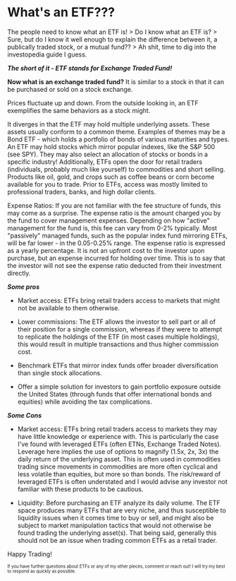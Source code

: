 # What's an ETF???

The people need to know what an ETF is! > Do I know what an ETF is? > Sure, but
do I know it well enough to explain the difference between it, a publically
traded stock, or a mutual fund?? > Ah shit, time to dig into the investopedia
guide I guess.

***The short of it - ETF stands for Exchange Traded Fund!***

**Now what is an exchange traded fund?**
It is similar to a stock in that it can be purchased or sold on a stock exchange.

Prices fluctuate up and down. From the outside looking in, an ETF exemplifies the same behaviors as a stock might.

It diverges in that the ETF may hold multiple underlying assets. These assets usually conform to a common theme. Examples of themes may be a Bond ETF - which holds a portfolio of bonds of various maturities and types. An ETF may hold stocks which mirror popular indexes, like the S&P 500 (see SPY). They may also select an allocation of stocks or bonds in a specific industry! Additionally, ETFs open the door for retail traders (individuals, probably much like yourself) to commodities and short selling. Products like oil, gold, and crops such as coffee beans or corn become available for you to trade. Prior to ETFs, access was mostly limited to professional traders, banks, and high dollar clients.

Expense Ratios: If you are not familiar with the fee structure of funds, this may come as a surprise. The expense ratio is the amount charged you by the fund to cover management expenses.  Depending on how "active" management for the fund is, this fee can vary from 0-2% typically. Most "passively" managed funds, such as the popular index fund mirroring ETFs, will be far lower - in the 0.05-0.25% range. The expense ratio is expressed as a yearly percentage. It is not an upfront cost to the investor upon purchase, but an expense incurred for holding over time. This is to say that the investor will not see the expense ratio deducted from their investment directly.

***Some pros***
- Market access: ETFs bring retail traders access to markets that might not be available to them otherwise.

- Lower commissions: The ETF allows the investor to sell part or all of their position for a single commission, whereas if they were to attempt to replicate the holdings of the ETF (in most cases multiple holdings), this would result in multiple transactions and thus higher commission cost.

- Benchmark ETFs that mirror index funds offer broader diversification than single stock allocations.

- Offer a simple solution for investors to gain portfolio exposure outside the United States (through funds that offer international bonds and equities) while avoiding the tax complications.

***Some Cons***
- Market access: ETFs bring retail traders access to markets they may have little knowledge or experience with. This is particularly the case I've found with leveraged ETFs (often ETNs, Exchange Traded Notes). Leverage here implies the use of options to magnify (1.5x, 2x, 3x) the daily return of the underlying asset.  This is often used in commodities trading since movements in commodities are more often cyclical and less volatile than equities, but more so than bonds. The risk/reward of leveraged ETFs is often understated and I would advise any investor not familiar with these products to be cautious.

- Liquidity: Before purchasing an ETF analyze its daily volume.  The ETF space produces many ETFs that are very niche, and thus susceptible to liquidity issues when it comes time to buy or sell, and might also be subject to market manipulation tactics that would not otherwise be found trading the underlying asset(s).  That being said, generally this should not be an issue when trading common ETFs as a retail trader.

Happy Trading!

<sub><sup>If you have further questions about ETFs or any of my other pieces, comment or reach out! I will try my best to respond as quickly as possible.</sup></sub>
